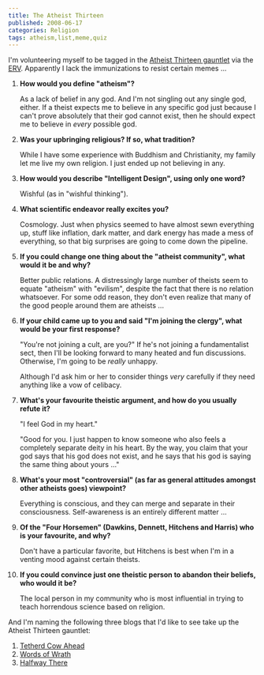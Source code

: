 ```yaml
---
title: The Atheist Thirteen
published: 2008-06-17
categories: Religion
tags: atheism,list,meme,quiz
---
```


I'm volunteering myself to be tagged in the
<a href="https://scienceblogs.com/erv/2008/06/16/atheist-qa">Atheist Thirteen gauntlet</a>
via the <a href="https://scienceblogs.com/erv/">ERV</a>.
Apparently I lack the immunizations to resist certain memes ...

<!--more-->

<ol>
<li><strong>How would you define "atheism"?</strong>
<p>
As a lack of belief in any god.  And I'm not singling out any single god, either.  If a theist expects me to believe in any specific god just because I can't prove absolutely that their god cannot exist, then he should expect me to believe in <em>every</em> possible god.
</p>
</li>

<li><strong>Was your upbringing religious? If so, what tradition?</strong>
<p>
While I have some experience with Buddhism and Christianity, my family let me live my own religion.  I just ended up not believing in any.
</p>
</li>

<li><strong>How would you describe "Intelligent Design", using only one word?</strong>
<p>
Wishful (as in "wishful thinking").
</p>
</li>

<li><strong>What scientific endeavor really excites you?</strong>
<p>
Cosmology.  Just when physics seemed to have almost sewn everything up, stuff like inflation, dark matter, and dark energy has made a mess of everything, so that big surprises are going to come down the pipeline.
</p>
</li>

<li><strong>If you could change one thing about the "atheist community", what would it be and why?</strong>
<p>
Better public relations.  A distressingly large number of theists seem to equate "atheism" with "evilism", despite the fact that there is no relation whatsoever.  For some odd reason, they don't even realize that many of the good people around them are atheists ...
</p>
</li>

<li><strong>If your child came up to you and said "I'm joining the clergy", what would be your first response?</strong>
<p>
"You're not joining a cult, are you?"  If he's not joining a fundamentalist sect, then I'll be looking forward to many heated and fun discussions.  Otherwise, I'm going to be <em>really</em> unhappy.
</p>

<p>
Although I'd ask him or her to consider things <em>very</em> carefully if they need anything like a vow of celibacy.
</p>
</li>

<li><strong>What's your favourite theistic argument, and how do you usually refute it?</strong>
<p>
"I feel God in my heart."
</p>

<p>
"Good for you.  I just happen to know someone who also feels a completely separate deity in his heart.  By the way, you claim that your god says that his god does not exist, and he says that his god is saying the same thing about yours ..."
</p>
</li>

<li><strong>What's your most "controversial" (as far as general attitudes amongst other atheists goes) viewpoint?</strong>
<p>
Everything is conscious, and they can merge and separate in their consciousness.  Self-awareness is an entirely different matter ...
</p>
</li>

<li><strong>Of the "Four Horsemen" (Dawkins, Dennett, Hitchens and Harris) who is your favourite, and why?</strong>
<p>
Don't have a particular favorite, but Hitchens is best when I'm in a venting mood against certain theists.
</p>
</li>

<li><strong>If you could convince just one theistic person to abandon their beliefs, who would it be?</strong>
<p>
The local person in my community who is most influential in trying to teach horrendous science based on religion.
</p>
</li>

</ol>

<p>
And I'm naming the following three blogs that I'd like to see take up the Atheist Thirteen gauntlet:
</p>

<ol>
<li><a href="https://www.tetherdcow.com/">Tetherd Cow Ahead</a></li>
<li><a href="https://wordsofwrath.blogspot.com/">Words of Wrath</a></li>
<li><a href="https://zenoferox.blogspot.com/">Halfway There</a></li>
</ol>
